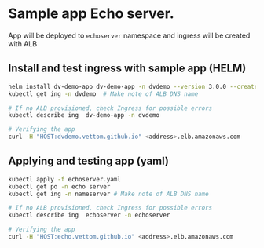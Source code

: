 # Sample app Echo server.
App will be deployed to `echoserver` namespace and ingress will be created with ALB

## Install and test ingress with sample app (HELM)
```bash
helm install dv-demo-app dv-demo-app -n dvdemo --version 3.0.0 --create-namespace --repo  https://vettom.github.io/demohelmrepo/
kubectl get ing -n dvdemo  # Make note of ALB DNS name

# If no ALB provisioned, check Ingress for possible errors
kubectl describe ing  dv-demo-app -n dvdemo

# Verifying the app
curl -H "HOST:dvdemo.vettom.github.io" <address>.elb.amazonaws.com


```
## Applying and testing app (yaml)
```bash
kubectl apply -f echoserver.yaml
kubectl get po -n echo server 
kubectl get ing -n nameserver # Make note of ALB DNS name

# If no ALB provisioned, check Ingress for possible errors
kubectl describe ing  echoserver -n echoserver

# Verifying the app
curl -H "HOST:echo.vettom.github.io" <address>.elb.amazonaws.com

```